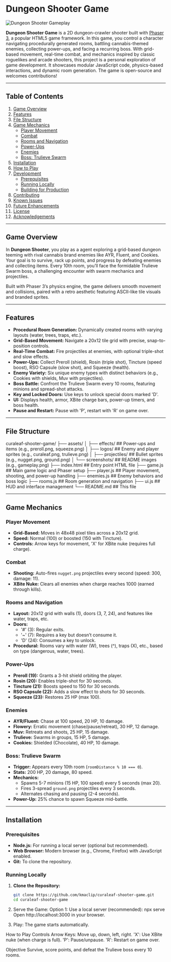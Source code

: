 # Dungeon Shooter Game

![Dungeon Shooter Gameplay](assets/screenshots/gameplay.png)

**Dungeon Shooter Game** is a 2D dungeon-crawler shooter built with [Phaser 3](https://phaser.io/), a popular HTML5 game framework. In this game, you control a character navigating procedurally generated rooms, battling cannabis-themed enemies, collecting power-ups, and facing a recurring boss. With grid-based movement, real-time combat, and mechanics inspired by classic roguelikes and arcade shooters, this project is a personal exploration of game development. It showcases modular JavaScript code, physics-based interactions, and dynamic room generation. The game is open-source and welcomes contributions!

---

## Table of Contents

1. [Game Overview](#game-overview)
2. [Features](#features)
3. [File Structure](#file-structure)
4. [Game Mechanics](#game-mechanics)
   - [Player Movement](#player-movement)
   - [Combat](#combat)
   - [Rooms and Navigation](#rooms-and-navigation)
   - [Power-Ups](#power-ups)
   - [Enemies](#enemies)
   - [Boss: Trulieve Swarm](#boss-trulieve-swarm)
5. [Installation](#installation)
6. [How to Play](#how-to-play)
7. [Development](#development)
   - [Prerequisites](#prerequisites)
   - [Running Locally](#running-locally)
   - [Building for Production](#building-for-production)
8. [Contributing](#contributing)
9. [Known Issues](#known-issues)
10. [Future Enhancements](#future-enhancements)
11. [License](#license)
12. [Acknowledgements](#acknowledgements)

---

## Game Overview

In **Dungeon Shooter**, you play as a agent exploring a grid-based dungeon teeming with rival cannabis brand enemies like AYR, Fluent, and Cookies. Your goal is to survive, rack up points, and progress by defeating enemies and collecting items. Every 10th room, you’ll face the formidable Trulieve Swarm boss, a challenging encounter with swarm mechanics and projectiles.

Built with Phaser 3’s physics engine, the game delivers smooth movement and collisions, paired with a retro aesthetic featuring ASCII-like tile visuals and branded sprites.

---

## Features

- **Procedural Room Generation:** Dynamically created rooms with varying layouts (water, trees, traps, etc.).
- **Grid-Based Movement:** Navigate a 20x12 tile grid with precise, snap-to-position controls.
- **Real-Time Combat:** Fire projectiles at enemies, with optional triple-shot and slow effects.
- **Power-Ups:** Collect Preroll (shield), Rosin (triple shot), Tincture (speed boost), RSO Capsule (slow shot), and Squeeze (health).
- **Enemy Variety:** Six unique enemy types with distinct behaviors (e.g., Cookies with shields, Muv with projectiles).
- **Boss Battle:** Confront the Trulieve Swarm every 10 rooms, featuring minions and spread-shot attacks.
- **Key and Locked Doors:** Use keys to unlock special doors marked 'D'.
- **UI:** Displays health, armor, XBite charge bars, power-up timers, and boss health.
- **Pause and Restart:** Pause with 'P', restart with 'R' on game over.

---

## File Structure

curaleaf-shooter-game/
├── assets/
│   ├── effects/          ## Power-ups and items (e.g., preroll.png, squeeze.png)
│   ├── logos/            ## Enemy and player sprites (e.g., curaleaf.png, trulieve.png)
│   ├── projectiles/      ## Bullet sprites (e.g., nugget.png, ground.png)
│   └── screenshots/      ## README images (e.g., gameplay.png)
├── index.html            ## Entry point HTML file
├── game.js               ## Main game logic and Phaser setup
├── player.js             ## Player movement, shooting, and power-up handling
├── enemies.js            ## Enemy behaviors and boss logic
├── rooms.js              ## Room generation and navigation
├── ui.js                 ## HUD and interface management
└── README.md             ## This file

---

## Game Mechanics

### Player Movement
- **Grid-Based:** Moves in 48x48 pixel tiles across a 20x12 grid.
- **Speed:** Normal (100) or boosted (150 with Tincture).
- **Controls:** Arrow keys for movement, 'X' for XBite nuke (requires full charge).

### Combat
- **Shooting:** Auto-fires `nugget.png` projectiles every second (speed: 300, damage: 11).
- **XBite Nuke:** Clears all enemies when charge reaches 1000 (earned through kills).

### Rooms and Navigation
- **Layout:** 20x12 grid with walls (1), doors (3, 7, 24), and features like water, traps, etc.
- **Doors:**
  - '#' (3): Regular exits.
  - '~' (7): Requires a key but doesn’t consume it.
  - 'D' (24): Consumes a key to unlock.
- **Procedural:** Rooms vary with water (W), trees (^), traps (X), etc., based on type (dangerous, water, trees).

### Power-Ups
- **Preroll (19):** Grants a 3-hit shield orbiting the player.
- **Rosin (20):** Enables triple-shot for 30 seconds.
- **Tincture (21):** Boosts speed to 150 for 30 seconds.
- **RSO Capsule (22):** Adds a slow effect to shots for 30 seconds.
- **Squeeze (23):** Restores 25 HP (max 100).

### Enemies
- **AYR/Fluent:** Chase at 100 speed, 20 HP, 10 damage.
- **Flowery:** Erratic movement (chase/pause/retreat), 30 HP, 12 damage.
- **Muv:** Retreats and shoots, 25 HP, 15 damage.
- **Trulieve:** Swarms in groups, 15 HP, 5 damage.
- **Cookies:** Shielded (Chocolate), 40 HP, 10 damage.

### Boss: Trulieve Swarm
- **Trigger:** Appears every 10th room (`roomDistance % 10 === 0`).
- **Stats:** 200 HP, 20 damage, 80 speed.
- **Mechanics:**
  - Spawns 5-7 minions (15 HP, 100 speed) every 5 seconds (max 20).
  - Fires 3-spread `ground.png` projectiles every 3 seconds.
  - Alternates chasing and pausing (2-4 seconds).
- **Power-Up:** 25% chance to spawn Squeeze mid-battle.

---

## Installation

### Prerequisites
- **Node.js:** For running a local server (optional but recommended).
- **Web Browser:** Modern browser (e.g., Chrome, Firefox) with JavaScript enabled.
- **Git:** To clone the repository.

### Running Locally
1. **Clone the Repository:**
   ```bash
   git clone https://github.com/kmaclip/curaleaf-shooter-game.git
   cd curaleaf-shooter-game
   
2. Serve the Game:
	Option 1: Use a local server (recommended):
	npx serve
	Open http://localhost:3000 in your browser.
	
3. Play: The game starts automatically.
	
	
How to Play
Controls
	Arrow Keys: Move up, down, left, right.
	'X': Use XBite nuke (when charge is full).
	'P': Pause/unpause.
	'R': Restart on game over.
	
Objective
Survive, score points, and defeat the Trulieve boss every 10 rooms.


